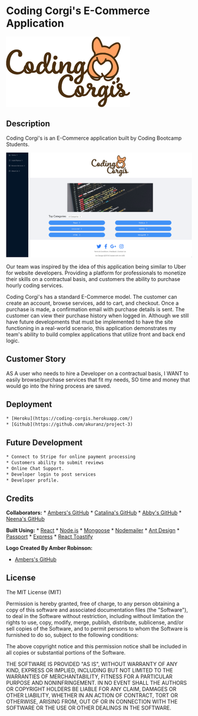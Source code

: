 # Coding Corgi's E-Commerce Application

![Image of Logo](./client/src/images/coding-corgi-logo-192h.png)

## Description 
Coding Corgi's is an E-Commerce application built by Coding Bootcamp Students. 

![](landingpage-screenshot.png)

Our team was inspired by the idea of this application being similar to Uber for website developers. Providing a platform for professionals to monetize their skills on a contractual basis, and customers the ability to purchase hourly coding services. 

Coding Corgi's has a standard E-Commerce model. The customer can create an account, browse services, add to cart, and checkout. Once a purchase is made, a confirmation email with purchase details is sent. The customer can view their purchase history when logged in. Although we still have future developments that must be implemented to have the site functioning in a real-world scenario, this application demonstrates my team's ability to build complex applications that utilize front and back end logic.

## Customer Story 
AS A user who needs to hire a Developer on a contractual basis, 
I WANT to easily browse/purchase services that fit my needs, 
SO time and money that would go into the hiring process are saved.

## Deployment 
    * [Heroku](https://coding-corgis.herokuapp.com/)
    * [Github](https://github.com/akuranz/project-3)
   
## Future Development 
    * Connect to Stripe for online payment processing
    * Customers ability to submit reviews 
    * Online Chat Support.
    * Developer login to post services 
    * Developer profile.

## Credits

__Collaborators:__
    * [Ambers's GitHub](https://github.com/ambernina)
    * [Catalina's GitHub](https://github.com/catalinarose1361)
    * [Abby's GitHub](https://github.com/akuranz)
    * [Neena's GitHub](https://github.com/Neenajohnbritto)

__Built Using:__
    * [React](https://reactjs.org/)
    * [Node.js](https://nodejs.org/en/)
    * [Mongoose](https://mongoosejs.com/docs/)
    * [Nodemailer](https://nodemailer.com/about/)
    * [Ant Design](https://ant.design/)
    * [Passport](http://www.passportjs.org/)
    * [Express](https://expressjs.com/)
    * [React Toastify](https://www.npmjs.com/package/react-toastify)

__Logo Created By Amber Robinson:__
  * [Ambers's GitHub](https://github.com/ambernina)

## License

The MIT License (MIT)

Permission is hereby granted, free of charge, to any person obtaining a copy
of this software and associated documentation files (the "Software"), to deal
in the Software without restriction, including without limitation the rights
to use, copy, modify, merge, publish, distribute, sublicense, and/or sell
copies of the Software, and to permit persons to whom the Software is
furnished to do so, subject to the following conditions:

The above copyright notice and this permission notice shall be included in all
copies or substantial portions of the Software.

THE SOFTWARE IS PROVIDED "AS IS", WITHOUT WARRANTY OF ANY KIND, EXPRESS OR
IMPLIED, INCLUDING BUT NOT LIMITED TO THE WARRANTIES OF MERCHANTABILITY,
FITNESS FOR A PARTICULAR PURPOSE AND NONINFRINGEMENT. IN NO EVENT SHALL THE
AUTHORS OR COPYRIGHT HOLDERS BE LIABLE FOR ANY CLAIM, DAMAGES OR OTHER
LIABILITY, WHETHER IN AN ACTION OF CONTRACT, TORT OR OTHERWISE, ARISING FROM,
OUT OF OR IN CONNECTION WITH THE SOFTWARE OR THE USE OR OTHER DEALINGS IN THE
SOFTWARE.
